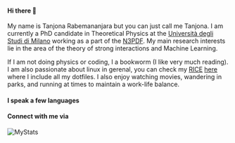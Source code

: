 #### Hi there 👋

My name is Tanjona Rabemananjara but you can just call me Tanjona. I am currently a PhD candidate in Theoretical Physics at the [Università degli Studi di Milano](https://www.unimi.it/en) working as a part of the [N3PDF](n3pdf.mi.infn.it/). My main research interests lie in the area of the theory of strong interactions and Machine Learning.

If I am not doing physics or coding, I a bookworm (I like very much reading). I am also passionate about linux in gerenal, you can check my [RICE](https://www.google.com/search?client=firefox-b-d&q=bookworm) [here](https://github.com/Radonirinaunimi/dotfiles) where I include all my dotfiles. I also enjoy watching movies, wandering in parks, and running at times to maintain a work-life balance.

#### I speak a few languages

#### Connect with me via

![MyStats](https://github-readme-stats.vercel.app/api?username=Radonirinaunimi&show_icons=true&hide=["contribs","stars"])
